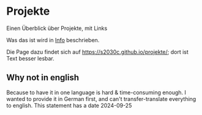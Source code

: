 # Projekte
Einen Überblick über Projekte, mit Links 

Was das ist wird in [Info](./info.md) beschrieben.

Die Page dazu findet sich auf <https://s2030c.github.io/projekte/>; dort ist Text besser lesbar.  

## Why not in english

Because to have it in one language is hard & time-consuming enough. I wanted to provide it in German first, and can't transfer-translate everything to english. This statement has a date 2024-09-25
